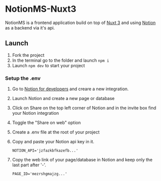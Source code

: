 # NotionMS-Nuxt3
 
 NotionMS is a frontend application build on top of [Nuxt 3](https://v3.nuxtjs.org/) and using [Notion](https://www.notion.so/) as a backend via it's api.

## Launch

1. Fork the project
2. In the terminal go to the folder and launch `npm i`
3. Launch `npm dev` to start your project

### Setup the .env

1. Go to [Notion for developers](https://developers.notion.com/) and creare a new integration.
2. Launch Notion and create a new page or database
3. Click on Share on the top left corner of Notion and in the invite box find your Notion integration
4. Toggle the "Share on web" option
5. Create a .env file at the root of your project
6. Copy and paste your Notion api key in it. 
    
    ```NOTION_API='jzfazkbfkazefb...'```
7. Copy the web link of your page/database in Notion and keep only the last part after '-'.
    
    ```PAGE_ID='mezrshgmajzg...'```
